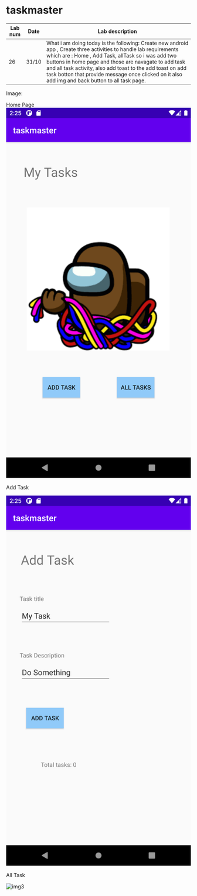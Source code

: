 # taskmaster



Lab num|Date|Lab description
---|---|---
26|31/10|What i am doing today is the following: Create new android app , Create three activities to handle lab requirements which are : Home , Add Task, allTask so i was add two buttons in home page and those are navagate to add task and all task activity, also add toast to the add toast on add task botton that provide message once clicked on it also add img and back button to all task page.

Image:

Home Page
![img1](./img/Screenshot_1635769518.png)

Add Task

![img2](./img/Screenshot_1635769523.png)

All Task

![img3](./img/Screenshot_1635769530.png.png)